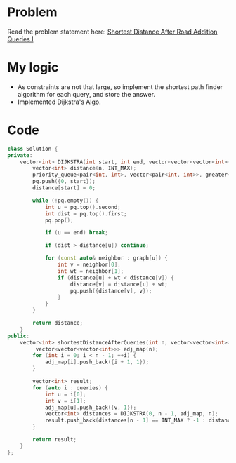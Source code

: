 # Problem
Read the problem statement here: [Shortest Distance After Road Addition Queries I](https://leetcode.com/problems/shortest-distance-after-road-addition-queries-i/description/)

# My logic

- As constraints are not that large, so implement the shortest path finder algorithm for each query, and store the answer.
- Implemented Dijkstra's Algo.

# Code

```cpp
class Solution {
private:
    vector<int> DIJKSTRA(int start, int end, vector<vector<vector<int>>>& graph, int n) {
        vector<int> distance(n, INT_MAX);
        priority_queue<pair<int, int>, vector<pair<int, int>>, greater<pair<int, int>>> pq;
        pq.push({0, start});
        distance[start] = 0;

        while (!pq.empty()) {
            int u = pq.top().second;
            int dist = pq.top().first;
            pq.pop();

            if (u == end) break;

            if (dist > distance[u]) continue;

            for (const auto& neighbor : graph[u]) {
                int v = neighbor[0];
                int wt = neighbor[1];
                if (distance[u] + wt < distance[v]) {
                    distance[v] = distance[u] + wt;
                    pq.push({distance[v], v});
                }
            }
        }

        return distance;
    }
public:
    vector<int> shortestDistanceAfterQueries(int n, vector<vector<int>>& queries) {
         vector<vector<vector<int>>> adj_map(n);
        for (int i = 0; i < n - 1; ++i) {
            adj_map[i].push_back({i + 1, 1});
        }

        vector<int> result;
        for (auto i : queries) {
            int u = i[0];
            int v = i[1];
            adj_map[u].push_back({v, 1});
            vector<int> distances = DIJKSTRA(0, n - 1, adj_map, n);
            result.push_back(distances[n - 1] == INT_MAX ? -1 : distances[n - 1]);
        }

        return result;
    }
};
```
